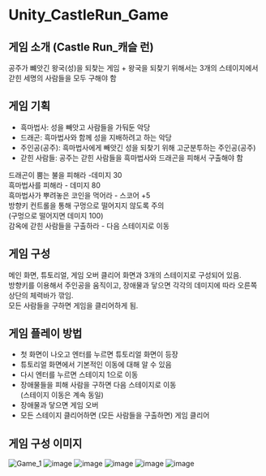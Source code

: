 # Unity_CastleRun_Game

## 게임 소개 (Castle Run_캐슬 런)

공주가 뺴앗긴 왕국(성)을 되찾는 게임 + 왕국을 되찾기 위해서는 3개의 스테이지에서 갇힌 세명의 사람들을 모두 구해야 함

## 게임 기획

- 흑마법사: 성을 빼앗고 사람들을 가둬둔 악당
- 드래곤: 흑마법사와 함께 성을 지배하려고 하는 악당
- 주인공(공주): 흑마법사에게 빼앗긴 성을 되찾기 위해 고군분투하는 주인공(공주)
- 갇힌 사람들: 공주는 갇힌 사람들을 흑마법사와 드래곤을 피해서 구출해야 함

드래곤이 뿜는 불을 피해라 -데미지 30  
흑마법사를 피해라 - 데미지 80  
흑마법사가 뿌려놓은 코인을 먹어라 - 스코어 +5  
방향키 컨트롤을 통해 구멍으로 떨어지지 않도록 주의   
(구멍으로 떨어지면 데미지 100)   
감옥에 갇힌 사람들을 구출하라 - 다음 스테이지로 이동  

## 게임 구성

메인 화면, 튜토리얼, 게임 오버 클리어 화면과 3개의 스테이지로 구성되어 있음.  
방향키를 이용해서 주인공을 움직이고, 장애물과 닿으면 각각의 데미지에 따라 오른쪽 상단의 체력바가 깎임.  
모든 사람들을 구하면 게임을 클리어하게 됨.  

## 게임 플레이 방법
- 첫 화면이 나오고 엔터를 누르면 튜토리얼 화면이 등장
- 튜토리얼 화면에서 기본적인 이동에 대해 알 수 있음
- 다시 엔터를 누르면 스테이지 1으로 이동
- 장애물들을 피해 사람을 구하면 다음 스테이지로 이동  
  (스테이지 이동은 계속 동일)
- 장애물과 닿으면 게임 오버
- 모든 스테이지 클리어하면 (모든 사람들을 구출하면) 게임 클리어

## 게임 구성 이미지

![Game_1](https://user-images.githubusercontent.com/68581876/126446935-a824bf00-8415-48d4-94ff-315b08d83cc1.png)
![image](https://user-images.githubusercontent.com/68581876/126447147-640531b6-b92a-45c7-a7fb-3e76e29eae19.png)
![image](https://user-images.githubusercontent.com/68581876/126447108-8a6777cd-8ad8-4ac5-b044-ac95f91d4808.png)
![image](https://user-images.githubusercontent.com/68581876/126447280-4e4e7e1e-2718-446a-87e5-865eea421ff2.png)
![image](https://user-images.githubusercontent.com/68581876/126447408-c0beb1ae-8b7b-42fa-a766-57bbfe24ecc2.png)
![image](https://user-images.githubusercontent.com/68581876/126447417-7332934e-67e9-4b70-8ce9-1835f13fd982.png)
